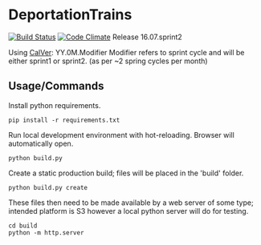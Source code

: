 # DeportationTrains
[![Build Status](https://travis-ci.org/iJebus/DeportationTrains.svg?branch=flask)](https://travis-ci.org/iJebus/DeportationTrains)
[![Code Climate](https://codeclimate.com/github/iJebus/DeportationTrains/badges/gpa.svg)](https://codeclimate.com/github/iJebus/DeportationTrains)
Release 16.07.sprint2

Using [CalVer](http://calver.org/): YY.0M.Modifier
Modifier refers to sprint cycle and will be either sprint1 or sprint2. (as per ~2 spring cycles per month)

## Usage/Commands
Install python requirements.

`pip install -r requirements.txt`

Run local development environment with hot-reloading. Browser will automatically open.

`python build.py`

Create a static production build; files will be placed in the 'build' folder.

`python build.py create`

These files then need to be made available by a web server of some type; intended platform is S3 however a local python server will do for testing.

```
cd build
python -m http.server
```
